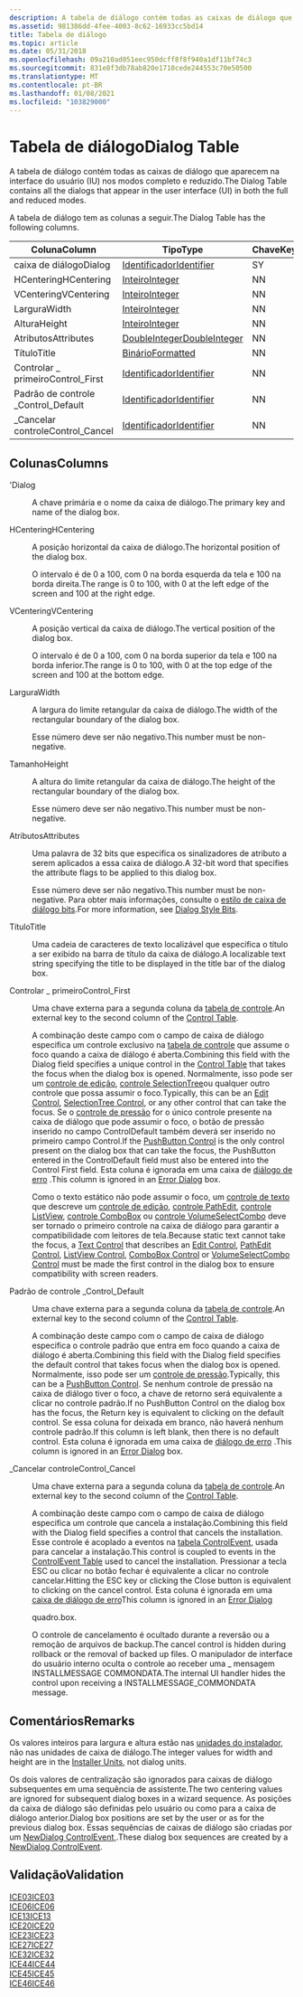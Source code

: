 ```yaml
---
description: A tabela de diálogo contém todas as caixas de diálogo que aparecem na interface do usuário (IU) nos modos completo e reduzido.
ms.assetid: 981386dd-4fee-4003-8c62-16933cc5bd14
title: Tabela de diálogo
ms.topic: article
ms.date: 05/31/2018
ms.openlocfilehash: 09a210ad051eec950dcff8f8f940a1df11bf74c3
ms.sourcegitcommit: 831e8f3db78ab820e1710cede244553c70e50500
ms.translationtype: MT
ms.contentlocale: pt-BR
ms.lasthandoff: 01/08/2021
ms.locfileid: "103829000"
---
```

# <a name="dialog-table"></a><span data-ttu-id="7522e-103">Tabela de diálogo</span><span class="sxs-lookup"><span data-stu-id="7522e-103">Dialog Table</span></span>

<span data-ttu-id="7522e-104">A tabela de diálogo contém todas as caixas de diálogo que aparecem na interface do usuário (IU) nos modos completo e reduzido.</span><span class="sxs-lookup"><span data-stu-id="7522e-104">The Dialog Table contains all the dialogs that appear in the user interface (UI) in both the full and reduced modes.</span></span>

<span data-ttu-id="7522e-105">A tabela de diálogo tem as colunas a seguir.</span><span class="sxs-lookup"><span data-stu-id="7522e-105">The Dialog Table has the following columns.</span></span>



| <span data-ttu-id="7522e-106">Coluna</span><span class="sxs-lookup"><span data-stu-id="7522e-106">Column</span></span>           | <span data-ttu-id="7522e-107">Tipo</span><span class="sxs-lookup"><span data-stu-id="7522e-107">Type</span></span>                               | <span data-ttu-id="7522e-108">Chave</span><span class="sxs-lookup"><span data-stu-id="7522e-108">Key</span></span> | <span data-ttu-id="7522e-109">Nullable</span><span class="sxs-lookup"><span data-stu-id="7522e-109">Nullable</span></span> |
|------------------|------------------------------------|-----|----------|
| <span data-ttu-id="7522e-110">caixa de diálogo</span><span class="sxs-lookup"><span data-stu-id="7522e-110">Dialog</span></span>           | [<span data-ttu-id="7522e-111">Identificador</span><span class="sxs-lookup"><span data-stu-id="7522e-111">Identifier</span></span>](identifier.md)       | <span data-ttu-id="7522e-112">S</span><span class="sxs-lookup"><span data-stu-id="7522e-112">Y</span></span>   | <span data-ttu-id="7522e-113">N</span><span class="sxs-lookup"><span data-stu-id="7522e-113">N</span></span>        |
| <span data-ttu-id="7522e-114">HCentering</span><span class="sxs-lookup"><span data-stu-id="7522e-114">HCentering</span></span>       | [<span data-ttu-id="7522e-115">Inteiro</span><span class="sxs-lookup"><span data-stu-id="7522e-115">Integer</span></span>](integer.md)             | <span data-ttu-id="7522e-116">N</span><span class="sxs-lookup"><span data-stu-id="7522e-116">N</span></span>   | <span data-ttu-id="7522e-117">N</span><span class="sxs-lookup"><span data-stu-id="7522e-117">N</span></span>        |
| <span data-ttu-id="7522e-118">VCentering</span><span class="sxs-lookup"><span data-stu-id="7522e-118">VCentering</span></span>       | [<span data-ttu-id="7522e-119">Inteiro</span><span class="sxs-lookup"><span data-stu-id="7522e-119">Integer</span></span>](integer.md)             | <span data-ttu-id="7522e-120">N</span><span class="sxs-lookup"><span data-stu-id="7522e-120">N</span></span>   | <span data-ttu-id="7522e-121">N</span><span class="sxs-lookup"><span data-stu-id="7522e-121">N</span></span>        |
| <span data-ttu-id="7522e-122">Largura</span><span class="sxs-lookup"><span data-stu-id="7522e-122">Width</span></span>            | [<span data-ttu-id="7522e-123">Inteiro</span><span class="sxs-lookup"><span data-stu-id="7522e-123">Integer</span></span>](integer.md)             | <span data-ttu-id="7522e-124">N</span><span class="sxs-lookup"><span data-stu-id="7522e-124">N</span></span>   | <span data-ttu-id="7522e-125">N</span><span class="sxs-lookup"><span data-stu-id="7522e-125">N</span></span>        |
| <span data-ttu-id="7522e-126">Altura</span><span class="sxs-lookup"><span data-stu-id="7522e-126">Height</span></span>           | [<span data-ttu-id="7522e-127">Inteiro</span><span class="sxs-lookup"><span data-stu-id="7522e-127">Integer</span></span>](integer.md)             | <span data-ttu-id="7522e-128">N</span><span class="sxs-lookup"><span data-stu-id="7522e-128">N</span></span>   | <span data-ttu-id="7522e-129">N</span><span class="sxs-lookup"><span data-stu-id="7522e-129">N</span></span>        |
| <span data-ttu-id="7522e-130">Atributos</span><span class="sxs-lookup"><span data-stu-id="7522e-130">Attributes</span></span>       | [<span data-ttu-id="7522e-131">DoubleInteger</span><span class="sxs-lookup"><span data-stu-id="7522e-131">DoubleInteger</span></span>](doubleinteger.md) | <span data-ttu-id="7522e-132">N</span><span class="sxs-lookup"><span data-stu-id="7522e-132">N</span></span>   | <span data-ttu-id="7522e-133">S</span><span class="sxs-lookup"><span data-stu-id="7522e-133">Y</span></span>        |
| <span data-ttu-id="7522e-134">Título</span><span class="sxs-lookup"><span data-stu-id="7522e-134">Title</span></span>            | [<span data-ttu-id="7522e-135">Binário</span><span class="sxs-lookup"><span data-stu-id="7522e-135">Formatted</span></span>](formatted.md)         | <span data-ttu-id="7522e-136">N</span><span class="sxs-lookup"><span data-stu-id="7522e-136">N</span></span>   | <span data-ttu-id="7522e-137">S</span><span class="sxs-lookup"><span data-stu-id="7522e-137">Y</span></span>        |
| <span data-ttu-id="7522e-138">Controlar \_ primeiro</span><span class="sxs-lookup"><span data-stu-id="7522e-138">Control\_First</span></span>   | [<span data-ttu-id="7522e-139">Identificador</span><span class="sxs-lookup"><span data-stu-id="7522e-139">Identifier</span></span>](identifier.md)       | <span data-ttu-id="7522e-140">N</span><span class="sxs-lookup"><span data-stu-id="7522e-140">N</span></span>   | <span data-ttu-id="7522e-141">N</span><span class="sxs-lookup"><span data-stu-id="7522e-141">N</span></span>        |
| <span data-ttu-id="7522e-142">Padrão de controle \_</span><span class="sxs-lookup"><span data-stu-id="7522e-142">Control\_Default</span></span> | [<span data-ttu-id="7522e-143">Identificador</span><span class="sxs-lookup"><span data-stu-id="7522e-143">Identifier</span></span>](identifier.md)       | <span data-ttu-id="7522e-144">N</span><span class="sxs-lookup"><span data-stu-id="7522e-144">N</span></span>   | <span data-ttu-id="7522e-145">S</span><span class="sxs-lookup"><span data-stu-id="7522e-145">Y</span></span>        |
| <span data-ttu-id="7522e-146">\_Cancelar controle</span><span class="sxs-lookup"><span data-stu-id="7522e-146">Control\_Cancel</span></span>  | [<span data-ttu-id="7522e-147">Identificador</span><span class="sxs-lookup"><span data-stu-id="7522e-147">Identifier</span></span>](identifier.md)       | <span data-ttu-id="7522e-148">N</span><span class="sxs-lookup"><span data-stu-id="7522e-148">N</span></span>   | <span data-ttu-id="7522e-149">S</span><span class="sxs-lookup"><span data-stu-id="7522e-149">Y</span></span>        |



 

## <a name="columns"></a><span data-ttu-id="7522e-150">Colunas</span><span class="sxs-lookup"><span data-stu-id="7522e-150">Columns</span></span>

<dl> <dt>

<span data-ttu-id="7522e-151"><span id="Dialog"></span><span id="dialog"></span><span id="DIALOG"></span>'</span><span class="sxs-lookup"><span data-stu-id="7522e-151"><span id="Dialog"></span><span id="dialog"></span><span id="DIALOG"></span>Dialog</span></span>
</dt> <dd>

<span data-ttu-id="7522e-152">A chave primária e o nome da caixa de diálogo.</span><span class="sxs-lookup"><span data-stu-id="7522e-152">The primary key and name of the dialog box.</span></span>

</dd> <dt>

<span data-ttu-id="7522e-153"><span id="HCentering"></span><span id="hcentering"></span><span id="HCENTERING"></span>HCentering</span><span class="sxs-lookup"><span data-stu-id="7522e-153"><span id="HCentering"></span><span id="hcentering"></span><span id="HCENTERING"></span>HCentering</span></span>
</dt> <dd>

<span data-ttu-id="7522e-154">A posição horizontal da caixa de diálogo.</span><span class="sxs-lookup"><span data-stu-id="7522e-154">The horizontal position of the dialog box.</span></span>

<span data-ttu-id="7522e-155">O intervalo é de 0 a 100, com 0 na borda esquerda da tela e 100 na borda direita.</span><span class="sxs-lookup"><span data-stu-id="7522e-155">The range is 0 to 100, with 0 at the left edge of the screen and 100 at the right edge.</span></span>

</dd> <dt>

<span data-ttu-id="7522e-156"><span id="VCentering"></span><span id="vcentering"></span><span id="VCENTERING"></span>VCentering</span><span class="sxs-lookup"><span data-stu-id="7522e-156"><span id="VCentering"></span><span id="vcentering"></span><span id="VCENTERING"></span>VCentering</span></span>
</dt> <dd>

<span data-ttu-id="7522e-157">A posição vertical da caixa de diálogo.</span><span class="sxs-lookup"><span data-stu-id="7522e-157">The vertical position of the dialog box.</span></span>

<span data-ttu-id="7522e-158">O intervalo é de 0 a 100, com 0 na borda superior da tela e 100 na borda inferior.</span><span class="sxs-lookup"><span data-stu-id="7522e-158">The range is 0 to 100, with 0 at the top edge of the screen and 100 at the bottom edge.</span></span>

</dd> <dt>

<span data-ttu-id="7522e-159"><span id="Width"></span><span id="width"></span><span id="WIDTH"></span>Largura</span><span class="sxs-lookup"><span data-stu-id="7522e-159"><span id="Width"></span><span id="width"></span><span id="WIDTH"></span>Width</span></span>
</dt> <dd>

<span data-ttu-id="7522e-160">A largura do limite retangular da caixa de diálogo.</span><span class="sxs-lookup"><span data-stu-id="7522e-160">The width of the rectangular boundary of the dialog box.</span></span>

<span data-ttu-id="7522e-161">Esse número deve ser não negativo.</span><span class="sxs-lookup"><span data-stu-id="7522e-161">This number must be non-negative.</span></span>

</dd> <dt>

<span data-ttu-id="7522e-162"><span id="Height"></span><span id="height"></span><span id="HEIGHT"></span>Tamanho</span><span class="sxs-lookup"><span data-stu-id="7522e-162"><span id="Height"></span><span id="height"></span><span id="HEIGHT"></span>Height</span></span>
</dt> <dd>

<span data-ttu-id="7522e-163">A altura do limite retangular da caixa de diálogo.</span><span class="sxs-lookup"><span data-stu-id="7522e-163">The height of the rectangular boundary of the dialog box.</span></span>

<span data-ttu-id="7522e-164">Esse número deve ser não negativo.</span><span class="sxs-lookup"><span data-stu-id="7522e-164">This number must be non-negative.</span></span>

</dd> <dt>

<span data-ttu-id="7522e-165"><span id="Attributes"></span><span id="attributes"></span><span id="ATTRIBUTES"></span>Atributos</span><span class="sxs-lookup"><span data-stu-id="7522e-165"><span id="Attributes"></span><span id="attributes"></span><span id="ATTRIBUTES"></span>Attributes</span></span>
</dt> <dd>

<span data-ttu-id="7522e-166">Uma palavra de 32 bits que especifica os sinalizadores de atributo a serem aplicados a essa caixa de diálogo.</span><span class="sxs-lookup"><span data-stu-id="7522e-166">A 32-bit word that specifies the attribute flags to be applied to this dialog box.</span></span>

<span data-ttu-id="7522e-167">Esse número deve ser não negativo.</span><span class="sxs-lookup"><span data-stu-id="7522e-167">This number must be non-negative.</span></span> <span data-ttu-id="7522e-168">Para obter mais informações, consulte o [estilo de caixa de diálogo bits](dialog-style-bits.md).</span><span class="sxs-lookup"><span data-stu-id="7522e-168">For more information, see [Dialog Style Bits](dialog-style-bits.md).</span></span>

</dd> <dt>

<span data-ttu-id="7522e-169"><span id="Title"></span><span id="title"></span><span id="TITLE"></span>Título</span><span class="sxs-lookup"><span data-stu-id="7522e-169"><span id="Title"></span><span id="title"></span><span id="TITLE"></span>Title</span></span>
</dt> <dd>

<span data-ttu-id="7522e-170">Uma cadeia de caracteres de texto localizável que especifica o título a ser exibido na barra de título da caixa de diálogo.</span><span class="sxs-lookup"><span data-stu-id="7522e-170">A localizable text string specifying the title to be displayed in the title bar of the dialog box.</span></span>

</dd> <dt>

<span data-ttu-id="7522e-171"><span id="Control_First"></span><span id="control_first"></span><span id="CONTROL_FIRST"></span>Controlar \_ primeiro</span><span class="sxs-lookup"><span data-stu-id="7522e-171"><span id="Control_First"></span><span id="control_first"></span><span id="CONTROL_FIRST"></span>Control\_First</span></span>
</dt> <dd>

<span data-ttu-id="7522e-172">Uma chave externa para a segunda coluna da [tabela de controle](control-table.md).</span><span class="sxs-lookup"><span data-stu-id="7522e-172">An external key to the second column of the [Control Table](control-table.md).</span></span>

<span data-ttu-id="7522e-173">A combinação deste campo com o campo de caixa de diálogo especifica um controle exclusivo na [tabela de controle](control-table.md) que assume o foco quando a caixa de diálogo é aberta.</span><span class="sxs-lookup"><span data-stu-id="7522e-173">Combining this field with the Dialog field specifies a unique control in the [Control Table](control-table.md) that takes the focus when the dialog box is opened.</span></span> <span data-ttu-id="7522e-174">Normalmente, isso pode ser um [controle de edição](edit-control.md), [controle SelectionTree](selectiontree-control.md)ou qualquer outro controle que possa assumir o foco.</span><span class="sxs-lookup"><span data-stu-id="7522e-174">Typically, this can be an [Edit Control](edit-control.md), [SelectionTree Control](selectiontree-control.md), or any other control that can take the focus.</span></span> <span data-ttu-id="7522e-175">Se o [controle de pressão](pushbutton-control.md) for o único controle presente na caixa de diálogo que pode assumir o foco, o botão de pressão inserido no campo ControlDefault também deverá ser inserido no primeiro campo Control.</span><span class="sxs-lookup"><span data-stu-id="7522e-175">If the [PushButton Control](pushbutton-control.md) is the only control present on the dialog box that can take the focus, the PushButton entered in the ControlDefault field must also be entered into the Control First field.</span></span> <span data-ttu-id="7522e-176">Esta coluna é ignorada em uma caixa de [diálogo de erro](error-dialog.md) .</span><span class="sxs-lookup"><span data-stu-id="7522e-176">This column is ignored in an [Error Dialog](error-dialog.md) box.</span></span>

<span data-ttu-id="7522e-177">Como o texto estático não pode assumir o foco, um [controle de texto](text-control.md) que descreve um [controle de edição](edit-control.md), [controle PathEdit](pathedit-control.md), [controle ListView](listview-control.md), [controle ComboBox](combobox-control.md) ou [controle VolumeSelectCombo](volumeselectcombo-control.md) deve ser tornado o primeiro controle na caixa de diálogo para garantir a compatibilidade com leitores de tela.</span><span class="sxs-lookup"><span data-stu-id="7522e-177">Because static text cannot take the focus, a [Text Control](text-control.md) that describes an [Edit Control](edit-control.md), [PathEdit Control](pathedit-control.md), [ListView Control](listview-control.md), [ComboBox Control](combobox-control.md) or [VolumeSelectCombo Control](volumeselectcombo-control.md) must be made the first control in the dialog box to ensure compatibility with screen readers.</span></span>

</dd> <dt>

<span data-ttu-id="7522e-178"><span id="Control_Default"></span><span id="control_default"></span><span id="CONTROL_DEFAULT"></span>Padrão de controle \_</span><span class="sxs-lookup"><span data-stu-id="7522e-178"><span id="Control_Default"></span><span id="control_default"></span><span id="CONTROL_DEFAULT"></span>Control\_Default</span></span>
</dt> <dd>

<span data-ttu-id="7522e-179">Uma chave externa para a segunda coluna da [tabela de controle](control-table.md).</span><span class="sxs-lookup"><span data-stu-id="7522e-179">An external key to the second column of the [Control Table](control-table.md).</span></span>

<span data-ttu-id="7522e-180">A combinação deste campo com o campo de caixa de diálogo especifica o controle padrão que entra em foco quando a caixa de diálogo é aberta.</span><span class="sxs-lookup"><span data-stu-id="7522e-180">Combining this field with the Dialog field specifies the default control that takes focus when the dialog box is opened.</span></span> <span data-ttu-id="7522e-181">Normalmente, isso pode ser um [controle de pressão](pushbutton-control.md).</span><span class="sxs-lookup"><span data-stu-id="7522e-181">Typically, this can be a [PushButton Control](pushbutton-control.md).</span></span> <span data-ttu-id="7522e-182">Se nenhum controle de pressão na caixa de diálogo tiver o foco, a chave de retorno será equivalente a clicar no controle padrão.</span><span class="sxs-lookup"><span data-stu-id="7522e-182">If no PushButton Control on the dialog box has the focus, the Return key is equivalent to clicking on the default control.</span></span> <span data-ttu-id="7522e-183">Se essa coluna for deixada em branco, não haverá nenhum controle padrão.</span><span class="sxs-lookup"><span data-stu-id="7522e-183">If this column is left blank, then there is no default control.</span></span> <span data-ttu-id="7522e-184">Esta coluna é ignorada em uma caixa de [diálogo de erro](error-dialog.md) .</span><span class="sxs-lookup"><span data-stu-id="7522e-184">This column is ignored in an [Error Dialog](error-dialog.md) box.</span></span>

</dd> <dt>

<span data-ttu-id="7522e-185"><span id="Control_Cancel"></span><span id="control_cancel"></span><span id="CONTROL_CANCEL"></span>\_Cancelar controle</span><span class="sxs-lookup"><span data-stu-id="7522e-185"><span id="Control_Cancel"></span><span id="control_cancel"></span><span id="CONTROL_CANCEL"></span>Control\_Cancel</span></span>
</dt> <dd>

<span data-ttu-id="7522e-186">Uma chave externa para a segunda coluna da [tabela de controle](control-table.md).</span><span class="sxs-lookup"><span data-stu-id="7522e-186">An external key to the second column of the [Control Table](control-table.md).</span></span>

<span data-ttu-id="7522e-187">A combinação deste campo com o campo de caixa de diálogo especifica um controle que cancela a instalação.</span><span class="sxs-lookup"><span data-stu-id="7522e-187">Combining this field with the Dialog field specifies a control that cancels the installation.</span></span> <span data-ttu-id="7522e-188">Esse controle é acoplado a eventos na [tabela ControlEvent,](controlevent-table.md) usada para cancelar a instalação.</span><span class="sxs-lookup"><span data-stu-id="7522e-188">This control is coupled to events in the [ControlEvent Table](controlevent-table.md) used to cancel the installation.</span></span> <span data-ttu-id="7522e-189">Pressionar a tecla ESC ou clicar no botão fechar é equivalente a clicar no controle cancelar.</span><span class="sxs-lookup"><span data-stu-id="7522e-189">Hitting the ESC key or clicking the Close button is equivalent to clicking on the cancel control.</span></span> <span data-ttu-id="7522e-190">Esta coluna é ignorada em uma [caixa de diálogo de erro](error-dialog.md)</span><span class="sxs-lookup"><span data-stu-id="7522e-190">This column is ignored in an [Error Dialog](error-dialog.md)</span></span>

<span data-ttu-id="7522e-191">quadro.</span><span class="sxs-lookup"><span data-stu-id="7522e-191">box.</span></span>

<span data-ttu-id="7522e-192">O controle de cancelamento é ocultado durante a reversão ou a remoção de arquivos de backup.</span><span class="sxs-lookup"><span data-stu-id="7522e-192">The cancel control is hidden during rollback or the removal of backed up files.</span></span> <span data-ttu-id="7522e-193">O manipulador de interface do usuário interno oculta o controle ao receber uma \_ mensagem INSTALLMESSAGE COMMONDATA.</span><span class="sxs-lookup"><span data-stu-id="7522e-193">The internal UI handler hides the control upon receiving a INSTALLMESSAGE\_COMMONDATA message.</span></span>

</dd> </dl>

## <a name="remarks"></a><span data-ttu-id="7522e-194">Comentários</span><span class="sxs-lookup"><span data-stu-id="7522e-194">Remarks</span></span>

<span data-ttu-id="7522e-195">Os valores inteiros para largura e altura estão nas [unidades do instalador](installer-units.md), não nas unidades de caixa de diálogo.</span><span class="sxs-lookup"><span data-stu-id="7522e-195">The integer values for width and height are in the [Installer Units](installer-units.md), not dialog units.</span></span>

<span data-ttu-id="7522e-196">Os dois valores de centralização são ignorados para caixas de diálogo subsequentes em uma sequência de assistente.</span><span class="sxs-lookup"><span data-stu-id="7522e-196">The two centering values are ignored for subsequent dialog boxes in a wizard sequence.</span></span> <span data-ttu-id="7522e-197">As posições da caixa de diálogo são definidas pelo usuário ou como para a caixa de diálogo anterior.</span><span class="sxs-lookup"><span data-stu-id="7522e-197">Dialog box positions are set by the user or as for the previous dialog box.</span></span> <span data-ttu-id="7522e-198">Essas sequências de caixas de diálogo são criadas por um [NewDialog ControlEvent,](newdialog-controlevent.md).</span><span class="sxs-lookup"><span data-stu-id="7522e-198">These dialog box sequences are created by a [NewDialog ControlEvent](newdialog-controlevent.md).</span></span>

## <a name="validation"></a><span data-ttu-id="7522e-199">Validação</span><span class="sxs-lookup"><span data-stu-id="7522e-199">Validation</span></span>

<dl>

[<span data-ttu-id="7522e-200">ICE03</span><span class="sxs-lookup"><span data-stu-id="7522e-200">ICE03</span></span>](ice03.md)  
[<span data-ttu-id="7522e-201">ICE06</span><span class="sxs-lookup"><span data-stu-id="7522e-201">ICE06</span></span>](ice06.md)  
[<span data-ttu-id="7522e-202">ICE13</span><span class="sxs-lookup"><span data-stu-id="7522e-202">ICE13</span></span>](ice13.md)  
[<span data-ttu-id="7522e-203">ICE20</span><span class="sxs-lookup"><span data-stu-id="7522e-203">ICE20</span></span>](ice20.md)  
[<span data-ttu-id="7522e-204">ICE23</span><span class="sxs-lookup"><span data-stu-id="7522e-204">ICE23</span></span>](ice23.md)  
[<span data-ttu-id="7522e-205">ICE27</span><span class="sxs-lookup"><span data-stu-id="7522e-205">ICE27</span></span>](ice27.md)  
[<span data-ttu-id="7522e-206">ICE32</span><span class="sxs-lookup"><span data-stu-id="7522e-206">ICE32</span></span>](ice32.md)  
[<span data-ttu-id="7522e-207">ICE44</span><span class="sxs-lookup"><span data-stu-id="7522e-207">ICE44</span></span>](ice44.md)  
[<span data-ttu-id="7522e-208">ICE45</span><span class="sxs-lookup"><span data-stu-id="7522e-208">ICE45</span></span>](ice45.md)  
[<span data-ttu-id="7522e-209">ICE46</span><span class="sxs-lookup"><span data-stu-id="7522e-209">ICE46</span></span>](ice46.md)  
</dl>

 

 



